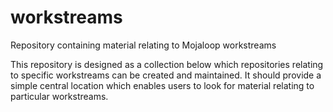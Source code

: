 # workstreams
Repository containing material relating to Mojaloop workstreams

This repository is designed as a collection below which repositories relating to specific workstreams can be created and maintained. It should provide a simple central location which enables users to look for material relating to particular workstreams.
